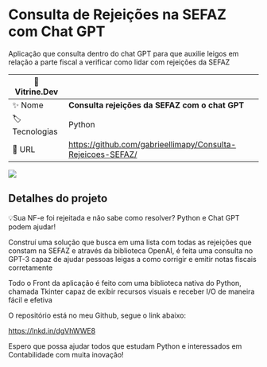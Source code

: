 # Consulta de Rejeições na SEFAZ com Chat GPT

Aplicação que consulta dentro do chat GPT para que auxilie leigos em relação a parte fiscal a verificar como lidar com rejeições da SEFAZ

| 🚀 Vitrine.Dev |     |
| -------------  | --- |
| :sparkles: Nome        | **Consulta rejeições da SEFAZ com o chat GPT**
| :label: Tecnologias | Python
| :rocket: URL         | https://github.com/gabrieellimapy/Consulta-Rejeicoes-SEFAZ/

<!-- Inserir imagem com a #vitrinedev ao final do link -->
![](https://www.blogger.com/blog/post/edit/preview/674515557190357253/4311237900193400148)

## Detalhes do projeto

💡Sua NF-e foi rejeitada e não sabe como resolver? Python e Chat GPT podem ajudar!

Construí uma solução que busca em uma lista com todas as rejeições que constam na SEFAZ e através da biblioteca OpenAI, é feita uma consulta no GPT-3 capaz de ajudar pessoas leigas a como corrigir e emitir notas fiscais corretamente

Todo o Front da aplicação é feito com uma biblioteca nativa do Python, chamada Tkinter capaz de exibir recursos visuais e receber I/O de maneira fácil e efetiva

O repositório está no meu Github, segue o link abaixo:

https://lnkd.in/dgVhWWE8

Espero que possa ajudar todos que estudam Python e interessados em Contabilidade com muita inovação!

